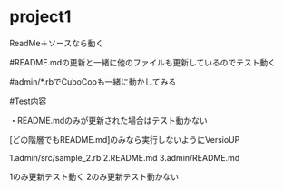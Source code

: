 # project1

ReadMe＋ソースなら動く


#README.mdの更新と一緒に他のファイルも更新しているのでテスト動く

#admin/*.rbでCuboCopも一緒に動かしてみる



#Test内容


・README.mdのみが更新された場合はテスト動かない



[どの階層でもREADME.md]のみなら実行しないようにVersioUP


1.admin/src/sample_2.rb
2.README.md
3.admin/README.md

1のみ更新テスト動く
2のみ更新テスト動かない